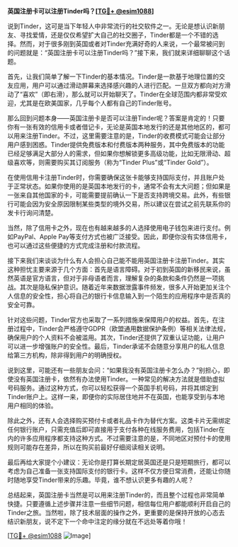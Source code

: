 **英国注册卡可以注册Tinder吗？[[TG💪+ @esim1088](https://t.me/s/esim1088)]**

说到Tinder，这可是当下年轻人中非常流行的社交软件之一。无论是想认识新朋友、寻找爱情，还是仅仅希望扩大自己的社交圈子，Tinder都是一个不错的选择。然而，对于很多刚到英国或者对Tinder充满好奇的人来说，一个最常被问到的问题就是：“英国注册卡可以注册Tinder吗？”接下来，我们就来详细聊聊这个话题。

首先，让我们简单了解一下Tinder的基本情况。Tinder是一款基于地理位置的交友应用，用户可以通过滑动屏幕来选择感兴趣的人进行匹配。一旦双方都向对方滑动了“喜欢”（即右滑），那么就可以开始聊天了。Tinder在全球范围内都非常受欢迎，尤其是在欧美国家，几乎每个人都有自己的Tinder账号。

那么回到问题本身——英国注册卡是否可以注册Tinder呢？答案是肯定的！只要你有一张有效的信用卡或者借记卡，无论是英国本地发行的还是其他地区的，都可以用来注册Tinder。不过，这里需要注意的是，Tinder的收费模式可能会让部分用户感到困惑。Tinder提供免费版本和付费版本两种服务，其中免费版本的功能已经足够满足大部分人的需求，但如果你想解锁更多高级功能，比如无限滑动、超级喜欢等，则需要购买其订阅服务（称为“Tinder Plus”或“Tinder Gold”）。

在使用信用卡注册Tinder时，你需要确保这张卡能够支持国际支付，并且账户处于正常状态。如果你使用的是英国本地发行的卡，通常不会有太大问题；但如果是一张来自其他国家的卡，可能需要提前确认一下是否支持跨境交易。此外，有些银行可能会因为安全原因限制某些类型的境外交易，所以建议在尝试之前先联系你的发卡行询问清楚。

当然，除了信用卡之外，现在也有越来越多的人选择使用电子钱包来进行支付。例如PayPal、Apple Pay等支付方式也被广泛接受。因此，即便你没有实体信用卡，也可以通过这些便捷的方式完成注册和付款流程。

接下来我们来谈谈为什么有人会担心自己能不能用英国注册卡注册Tinder。其实这种担忧主要来源于几个方面：首先是语言障碍。对于初到英国的新移民来说，虽然英语是官方语言，但对于非母语者而言，理解复杂的条款和条件仍然是一项挑战。其次是隐私保护意识。随着近年来数据泄露事件频发，很多人开始更加关注个人信息的安全性，担心将自己的银行卡信息输入到一个陌生的应用程序中是否真的安全可靠。

针对这些问题，Tinder官方也采取了一系列措施来保障用户的权益。首先，在注册过程中，Tinder会严格遵守GDPR（欧盟通用数据保护条例）等相关法律法规，确保用户的个人资料不会被滥用。其次，Tinder还提供了双重认证功能，让用户可以进一步增强账户的安全性。最后，Tinder承诺不会随意分享用户的私人信息给第三方机构，除非得到用户的明确授权。

说到这里，可能还有一些朋友会问：“如果我没有英国注册卡怎么办？”别担心，即使没有英国注册卡，依然有办法使用Tinder。一种常见的解决方法就是借助虚拟号码服务。通过这种方式，你可以轻松获得一个英国手机号码，并将其绑定到Tinder账户上。这样一来，即便你的实际居住地并不在英国，也能享受到与本地用户相同的体验。

除此之外，还有人会选择购买预付卡或者礼品卡作为替代方案。这类卡片无需绑定任何银行账户，只需充值后即可直接用于支付各种在线服务费用，包括Tinder在内的许多应用程序都支持这种方式。不过需要注意的是，不同地区对预付卡的使用规则可能存在差异，所以在购买前最好仔细阅读相关说明。

最后再给大家提个小建议：无论你是打算长期定居英国还是只是短期旅行，都可以考虑为自己准备一张支持国际支付的银行卡。这样不仅方便日常消费，还能让你随时随地享受Tinder带来的乐趣。毕竟，谁不想认识更多有趣的人呢？

总结起来，英国注册卡当然是可以用来注册Tinder的，而且整个过程也非常简单快捷。只要遵循上述步骤并注意一些细节问题，相信每位用户都能顺利开启自己的Tinder之旅。当然啦，除了技术层面的操作之外，更重要的是保持开放的心态去结识新朋友，说不定下一个命中注定的缘分就在不远处等着你哦！

[[TG💪+ @esim1088](https://t.me/s/esim1088) ![Image](https://i.postimg.cc/4NQfJmqS/Snipaste-2025-05-13-00-14-12.png)]